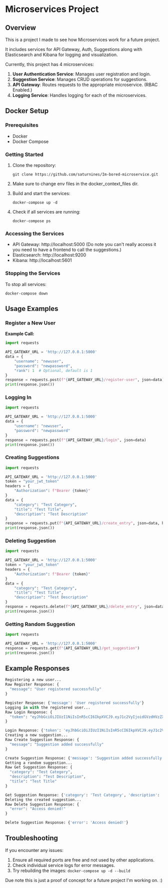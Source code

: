 # Microservices Project

## Overview
This is a project I made to see how Microservices work for a future project. 

It includes services for API Gateway, Auth, Suggestions along with Elasticsearch and Kibana for logging and visualization.

Currently, this project has 4 microservices:
1. **User Authentication Service**: Manages user registration and login.
2. **Suggestion Service**: Manages CRUD operations for suggestions.
3. **API Gateway**: Routes requests to the appropriate microservice. (RBAC Enabled.)
4. **Logging Service**: Handles logging for each of the microservices. 

## Docker Setup

### Prerequisites
- Docker
- Docker Compose

### Getting Started
1. Clone the repository:
   ```
   git clone https://github.com/saturnines/Im-bored-microservice.git
   ```

2. Make sure to change env files in the docker_context_files dir.


3. Build and start the services:
   ```
   docker-compose up -d
   ```

4. Check if all services are running:
   ```
   docker-compose ps
   ```

### Accessing the Services
- API Gateway: http://localhost:5000 (Do note you can't really access it you need to have a frontend to call the suggestions.)
- Elasticsearch: http://localhost:9200
- Kibana: http://localhost:5601

### Stopping the Services
To stop all services:
```
docker-compose down
```

## Usage Examples

### Register a New User

**Example Call:**
```python
import requests

API_GATEWAY_URL = 'http://127.0.0.1:5000'
data = {
    "username": "newuser",
    "password": "newpassword",
    "rank": 1  # Optional, default is 1
}
response = requests.post(f"{API_GATEWAY_URL}/register-user", json=data)
print(response.json())
```

### Logging In
```python
import requests

API_GATEWAY_URL = 'http://127.0.0.1:5000'
data = {
    "username": "newuser",
    "password": "newpassword"
}
response = requests.post(f"{API_GATEWAY_URL}/login", json=data)
print(response.json())
```

### Creating Suggestions
```python
import requests

API_GATEWAY_URL = 'http://127.0.0.1:5000'
token = "your_jwt_token"
headers = {
    "Authorization": f"Bearer {token}"
}
data = {
    "category": "Test Category",
    "title": "Test Title",
    "description": "Test Description"
}
response = requests.put(f"{API_GATEWAY_URL}/create_entry", json=data, headers=headers)
print(response.json())
```

### Deleting Suggestion
```python
import requests

API_GATEWAY_URL = 'http://127.0.0.1:5000'
token = "your_jwt_token"
headers = {
    "Authorization": f"Bearer {token}"
}
data = {
    "category": "Test Category",
    "title": "Test Title",
    "description": "Test Description"
}
response = requests.delete(f"{API_GATEWAY_URL}/delete_entry", json=data, headers=headers)
print(response.json())
```

### Getting Random Suggestion
```python
import requests

API_GATEWAY_URL = 'http://127.0.0.1:5000'
response = requests.get(f"{API_GATEWAY_URL}/get_suggestion")
print(response.json())
```

## Example Responses 
```python
Registering a new user...
Raw Register Response: {
  "message": "User registered successfully"
}

Register Response: {'message': 'User registered successfully'}
Logging in with the registered user...
Raw Login Response: {
  "token": "eyJhbGciOiJIUzI1NiIsInR5cCI6IkpXVCJ9.eyJ1c2VyIjoidGVzdHVzZXIiLCJyYW5rIjoxLCJleHAiOjE3MTYzMTc1NjJ9.8Nrl34tED0Y2LUoEmUCp4N8teyMqnR5pEgLn4z53TZ0"
}

Login Response: {'token': 'eyJhbGciOiJIUzI1NiIsInR5cCI6IkpXVCJ9.eyJ1c2VyIjoidGVzdHVzZXIiLCJyYW5rIjoxLCJleHAiOjE3MTYzMTc1NjJ9.8Nrl34tED0Y2LUoEmUCp4N8teyMqnR5pEgLn4z53TZ0'}
Creating a new suggestion...
Raw Create Suggestion Response: {
  "message": "Suggestion added successfully"
}

Create Suggestion Response: {'message': 'Suggestion added successfully'}
Getting a random suggestion...
Raw Get Suggestion Response: {
  "category": "Test Category",
  "description": "Test Description",
  "title": "Test Title"
}

Get Suggestion Response: {'category': 'Test Category', 'description': 'Test Description', 'title': 'Test Title'}
Deleting the created suggestion...
Raw Delete Suggestion Response: {
  "error": "Access denied!"
}

Delete Suggestion Response: {'error': 'Access denied!'}
```

## Troubleshooting
If you encounter any issues:
1. Ensure all required ports are free and not used by other applications.
2. Check individual service logs for error messages.
3. Try rebuilding the images: `docker-compose up -d --build`

Due note this is just a proof of concept for a future project I'm working on. :)

